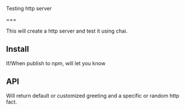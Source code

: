 Testing http server

===

This will create a http server and test it using chai. 

## Install 

If/When publish to npm, will let you know

## API

Will return default or customized greeting and a specific or random http fact. 
